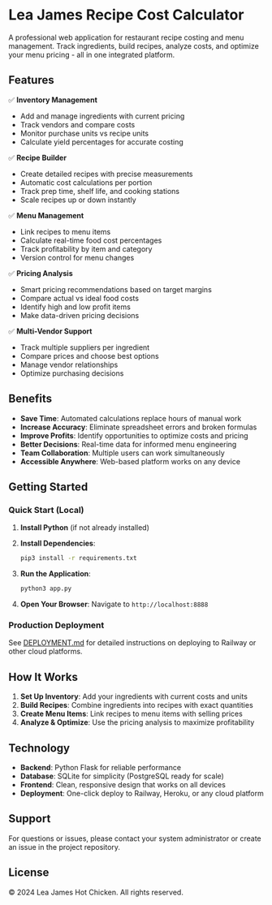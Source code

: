 # Lea James Recipe Cost Calculator

A professional web application for restaurant recipe costing and menu management. Track ingredients, build recipes, analyze costs, and optimize your menu pricing - all in one integrated platform.

## Features

✅ **Inventory Management**
- Add and manage ingredients with current pricing
- Track vendors and compare costs
- Monitor purchase units vs recipe units
- Calculate yield percentages for accurate costing

✅ **Recipe Builder**
- Create detailed recipes with precise measurements
- Automatic cost calculations per portion
- Track prep time, shelf life, and cooking stations
- Scale recipes up or down instantly

✅ **Menu Management**
- Link recipes to menu items
- Calculate real-time food cost percentages
- Track profitability by item and category
- Version control for menu changes

✅ **Pricing Analysis**
- Smart pricing recommendations based on target margins
- Compare actual vs ideal food costs
- Identify high and low profit items
- Make data-driven pricing decisions

✅ **Multi-Vendor Support**
- Track multiple suppliers per ingredient
- Compare prices and choose best options
- Manage vendor relationships
- Optimize purchasing decisions

## Benefits

- **Save Time**: Automated calculations replace hours of manual work
- **Increase Accuracy**: Eliminate spreadsheet errors and broken formulas
- **Improve Profits**: Identify opportunities to optimize costs and pricing
- **Better Decisions**: Real-time data for informed menu engineering
- **Team Collaboration**: Multiple users can work simultaneously
- **Accessible Anywhere**: Web-based platform works on any device

## Getting Started

### Quick Start (Local)

1. **Install Python** (if not already installed)

2. **Install Dependencies**:
   ```bash
   pip3 install -r requirements.txt
   ```

3. **Run the Application**:
   ```bash
   python3 app.py
   ```

4. **Open Your Browser**:
   Navigate to `http://localhost:8888`

### Production Deployment

See [DEPLOYMENT.md](DEPLOYMENT.md) for detailed instructions on deploying to Railway or other cloud platforms.

## How It Works

1. **Set Up Inventory**: Add your ingredients with current costs and units
2. **Build Recipes**: Combine ingredients into recipes with exact quantities
3. **Create Menu Items**: Link recipes to menu items with selling prices
4. **Analyze & Optimize**: Use the pricing analysis to maximize profitability

## Technology

- **Backend**: Python Flask for reliable performance
- **Database**: SQLite for simplicity (PostgreSQL ready for scale)
- **Frontend**: Clean, responsive design that works on all devices
- **Deployment**: One-click deploy to Railway, Heroku, or any cloud platform

## Support

For questions or issues, please contact your system administrator or create an issue in the project repository.

## License

© 2024 Lea James Hot Chicken. All rights reserved.